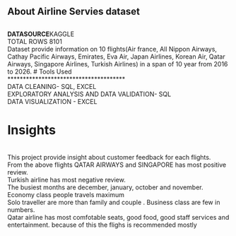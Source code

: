 <h2>About Airline Servies dataset<h2></h2>
<b>DATASOURCE</b>KAGGLE<br>
TOTAL ROWS 8101<br>
Dataset provide information on 10 flights(Air france, All Nippon Airways, Cathay Pacific Airways, Emirates, Eva Air, Japan Airlines, Korean Air, Qatar Airways, Singapore Airlines, Turkish Airlines) in a span of 10 year from 2016 to 2026.
# Tools Used
<br>**************************************
  <br>
DATA CLEANING- SQL, EXCEL<br>
EXPLORATORY ANALYSIS AND DATA VALIDATION- SQL<br>
DATA VISUALIZATION - EXCEL
<br>

# Insights

<br>
This project provide insight about customer feedback for each flights.
<br>
From the above flights QATAR AIRWAYS and SINGAPORE has most positive review.
<br>
Turkish airline has most negative review.
<br>
The busiest months are december, january, october and november.
<br>
Economy class people travels maximum
<br>
Solo traveller are more than family and couple . Business class are few in numbers.
<br>
Qatar airline has most comfotable seats, good food, good staff services and entertainment. because of this the flighs is recommended mostly




